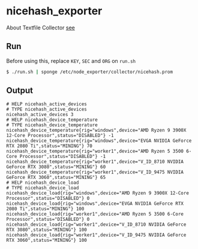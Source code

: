 nicehash_exporter
=================

About Textfile Collector [see](https://github.com/prometheus/node_exporter#textfile-collector)

Run
---

Before using this, replace `KEY`, `SEC` and `ORG` on `run.sh`

```bash
$ ./run.sh | sponge /etc/node_exporter/collector/nicehash.prom
```

Output
-------
```
# HELP nicehash_active_devices
# TYPE nicehash_active_devices
nicehash_active_devices 3
# HELP nicehash_device_temperature
# TYPE nicehash_device_temperature
nicehash_device_temperature{rig="windows",device="AMD Ryzen 9 3900X 12-Core Processor",status="DISABLED"} -1
nicehash_device_temperature{rig="windows",device="EVGA NVIDIA GeForce RTX 2080 Ti",status="MINING"} 70
nicehash_device_temperature{rig="worker1",device="AMD Ryzen 5 3500 6-Core Processor",status="DISABLED"} -1
nicehash_device_temperature{rig="worker1",device="V_ID_8710 NVIDIA GeForce RTX 3080",status="MINING"} 60
nicehash_device_temperature{rig="worker1",device="V_ID_9475 NVIDIA GeForce RTX 3060",status="MINING"} 65
# HELP nicehash_device_load
# TYPE nicehash_device_load
nicehash_device_load{rig="windows",device="AMD Ryzen 9 3900X 12-Core Processor",status="DISABLED"} 0
nicehash_device_load{rig="windows",device="EVGA NVIDIA GeForce RTX 2080 Ti",status="MINING"} 100
nicehash_device_load{rig="worker1",device="AMD Ryzen 5 3500 6-Core Processor",status="DISABLED"} 0
nicehash_device_load{rig="worker1",device="V_ID_8710 NVIDIA GeForce RTX 3080",status="MINING"} 100
nicehash_device_load{rig="worker1",device="V_ID_9475 NVIDIA GeForce RTX 3060",status="MINING"} 100
```
